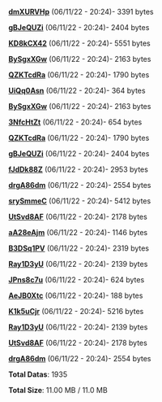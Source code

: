 [**dmXURVHp**](/data/dmXURVHp.txt) (06/11/22 - 20:24)- 3391 bytes

[**gBJeQUZi**](/data/gBJeQUZi.txt) (06/11/22 - 20:24)- 2404 bytes

[**KD8kCX42**](/data/KD8kCX42.txt) (06/11/22 - 20:24)- 5551 bytes

[**BySgxXGw**](/data/BySgxXGw.txt) (06/11/22 - 20:24)- 2163 bytes

[**QZKTcdRa**](/data/QZKTcdRa.txt) (06/11/22 - 20:24)- 1790 bytes

[**UiQq0Asn**](/data/UiQq0Asn.txt) (06/11/22 - 20:24)- 364 bytes

[**BySgxXGw**](/data/BySgxXGw.txt) (06/11/22 - 20:24)- 2163 bytes

[**3NfcHtZt**](/data/3NfcHtZt.txt) (06/11/22 - 20:24)- 654 bytes

[**QZKTcdRa**](/data/QZKTcdRa.txt) (06/11/22 - 20:24)- 1790 bytes

[**gBJeQUZi**](/data/gBJeQUZi.txt) (06/11/22 - 20:24)- 2404 bytes

[**fJdDk88Z**](/data/fJdDk88Z.txt) (06/11/22 - 20:24)- 2953 bytes

[**drgA86dm**](/data/drgA86dm.txt) (06/11/22 - 20:24)- 2554 bytes

[**srySmmeC**](/data/srySmmeC.txt) (06/11/22 - 20:24)- 5412 bytes

[**UtSvd8AF**](/data/UtSvd8AF.txt) (06/11/22 - 20:24)- 2178 bytes

[**aA28eAjm**](/data/aA28eAjm.txt) (06/11/22 - 20:24)- 1146 bytes

[**B3DSq1PV**](/data/B3DSq1PV.txt) (06/11/22 - 20:24)- 2319 bytes

[**Ray1D3yU**](/data/Ray1D3yU.txt) (06/11/22 - 20:24)- 2139 bytes

[**JPns8c7u**](/data/JPns8c7u.txt) (06/11/22 - 20:24)- 624 bytes

[**AeJB0Xtc**](/data/AeJB0Xtc.txt) (06/11/22 - 20:24)- 188 bytes

[**K1k5uCjr**](/data/K1k5uCjr.txt) (06/11/22 - 20:24)- 5216 bytes

[**Ray1D3yU**](/data/Ray1D3yU.txt) (06/11/22 - 20:24)- 2139 bytes

[**UtSvd8AF**](/data/UtSvd8AF.txt) (06/11/22 - 20:24)- 2178 bytes

[**drgA86dm**](/data/drgA86dm.txt) (06/11/22 - 20:24)- 2554 bytes

**Total Datas**: 1935

**Total Size**: 11.00 MB / 11.0 MB